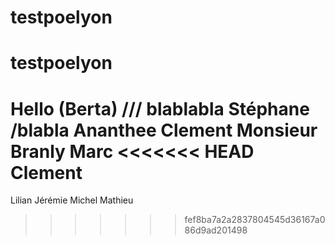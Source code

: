 ﻿# testpoelyon
# testpoelyon
Hello (Berta)  /// blablabla
Stéphane /blabla
Ananthee
Clement
Monsieur Branly
Marc
<<<<<<< HEAD
Clement
=======
Lilian
Jérémie
Michel
Mathieu
>>>>>>> fef8ba7a2a2837804545d36167a086d9ad201498
